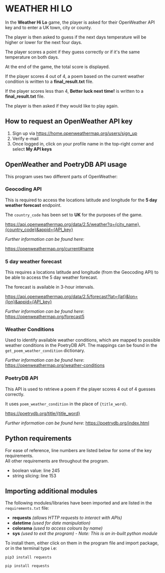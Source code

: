 # WEATHER HI LO

In the **Weather Hi Lo** game, the player is asked for their OpenWeather API key and to enter a UK town, city or county.

The player is then asked to guess if the next days temperature will be higher or lower for the next four days.

The player scores a point if they guess correctly or if it's the same temperature on both days.

At the end of the game, the total score is displayed. 

If the player scores 4 out of 4, a poem based on the current weather condition is written to a **final_result.txt** file.

If the player scores less than 4, **Better luck next time!** is written to a **final_result.txt** file.

The player is then asked if they would like to play again.


## How to request an OpenWeather API key
1. Sign up via https://home.openweathermap.org/users/sign_up
2. Verify e-mail
3. Once logged in, click on your profile name in the top-right corner and select **My API keys**

## OpenWeather and PoetryDB API usage
This program uses two different parts of OpenWeather:

### Geocoding API
This is required to access the locations latitude and longitude for the **5 day weather forecast** endpoint.

The `country_code` has been set to **UK** for the purposes of the game.

https://api.openweathermap.org/data/2.5/weather?q={city_name},{country_code}&appid={API_key}

_Further information can be found here_:

https://openweathermap.org/current#name

### 5 day weather forecast
This requires a locations latitude and longitude (from the Geocoding API) to be able to access the 5 day weather forecast.

The forecast is available in 3-hour intervals.

https://api.openweathermap.org/data/2.5/forecast?lat={lat}&lon={lon}&appid={API_key}

_Further information can be found here_:
https://openweathermap.org/forecast5
    
### Weather Conditions
Used to identify available weather conditions, which are mapped to possible weather conditions in the PoetryDB API. 
The mappings can be found in the `get_poem_weather_condition` dictionary.

_Further information can be found here_:
https://openweathermap.org/weather-conditions

### PoetryDB API
This API is used to retrieve a poem if the player scores 4 out of 4 guesses correctly.
    
It uses `poem_weather_condition` in the place of `{title_word}`.

https://poetrydb.org/title/{title_word}

_Further information can be found here_:
https://poetrydb.org/index.html


## Python requirements 
For ease of reference, line numbers are listed below for some of the key requirements.\
All other requirements are throughout the program.

- boolean value:  line 245
- string slicing: line 153

## Importing additional modules
The following modules/libraries have been imported and are listed in the `requirements.txt` file:

- **requests** _(allows HTTP requests to interact with APIs)_
- **datetime** _(used for date manipulation)_
- **colorama** _(used to access colours by name)_
- **sys** _(used to exit the program) - Note: This is an in-built python module_

To install them, either click on them in the program file and import package, or in the terminal type i.e:
```
pip3 install requests
``` 
```
pip install requests
```